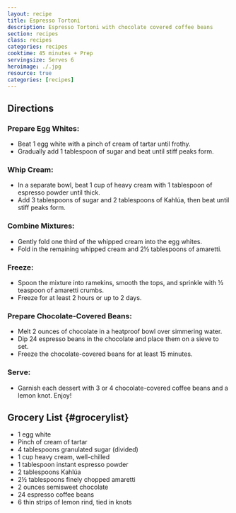 ```yaml
---
layout: recipe
title: Espresso Tortoni
description: Espresso Tortoni with chocolate covered coffee beans
section: recipes
class: recipes
categories: recipes
cooktime: 45 minutes + Prep
servingsize: Serves 6
heroimage: ./.jpg
resource: true
categories: [recipes]
---
```


## Directions

### Prepare Egg Whites:
* Beat 1 egg white with a pinch of cream of tartar until frothy.
* Gradually add 1 tablespoon of sugar and beat until stiff peaks form.

### Whip Cream:
* In a separate bowl, beat 1 cup of heavy cream with 1 tablespoon of espresso powder until thick.
* Add 3 tablespoons of sugar and 2 tablespoons of Kahlúa, then beat until stiff peaks form.

### Combine Mixtures:
* Gently fold one third of the whipped cream into the egg whites.
* Fold in the remaining whipped cream and 2½ tablespoons of amaretti.

### Freeze:
* Spoon the mixture into ramekins, smooth the tops, and sprinkle with ½ teaspoon of amaretti crumbs.
* Freeze for at least 2 hours or up to 2 days.

### Prepare Chocolate-Covered Beans:
* Melt 2 ounces of chocolate in a heatproof bowl over simmering water.
* Dip 24 espresso beans in the chocolate and place them on a sieve to set.
* Freeze the chocolate-covered beans for at least 15 minutes.

### Serve:
* Garnish each dessert with 3 or 4 chocolate-covered coffee beans and a lemon knot. Enjoy!



## Grocery List {#grocerylist}
<div class="full" id="copygrocerylist" onclick="copyDivToClipboard()" markdown="1">

* 1 egg white
* Pinch of cream of tartar
* 4 tablespoons granulated sugar (divided)
* 1 cup heavy cream, well-chilled
* 1 tablespoon instant espresso powder
* 2 tablespoons Kahlúa
* 2½ tablespoons finely chopped amaretti
* 2 ounces semisweet chocolate
* 24 espresso coffee beans
* 6 thin strips of lemon rind, tied in knots

</div>

